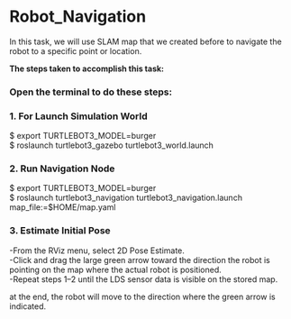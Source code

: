 # Robot_Navigation
In this task, we will use SLAM map that we created before to navigate the robot to a specific point or location.

**The steps taken to accomplish this task:**

### Open the terminal to do these steps:
### 1. For Launch Simulation World <br/>

$ export TURTLEBOT3_MODEL=burger <br/>
$ roslaunch turtlebot3_gazebo turtlebot3_world.launch

### 2. Run Navigation Node <br/>

$ export TURTLEBOT3_MODEL=burger <br />
$ roslaunch turtlebot3_navigation turtlebot3_navigation.launch map_file:=$HOME/map.yaml

### 3. Estimate Initial Pose <br/>

-From the RViz menu, select 2D Pose Estimate. <br/>
-Click and drag the large green arrow toward the direction the robot is pointing on the map where the actual robot is positioned. <br/>
-Repeat steps 1–2 until the LDS sensor data is visible on the stored map.

at the end, the robot will move to the direction where the green arrow is indicated.
